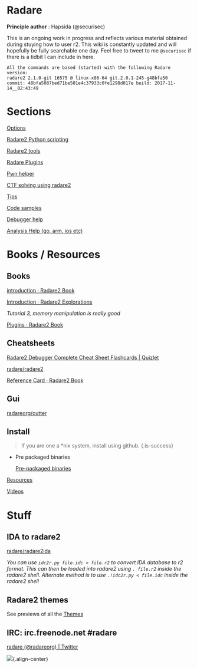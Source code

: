 # Radare

**Principle author** : Hapsida (@securisec)

This is an ongoing work in progress and reflects various material obtained during stuying how to user r2. This wiki is constantly updated and will hopefully be fully searchable one day. Feel free to tweet to me `@securisec` if there is a tidbit I can include in here.

    All the commands are based (started) with the following Radare version:
    radare2 2.1.0-git 16575 @ linux-x86-64 git.2.0.1-245-g48bfa50
    commit: 48bfa5087bed71be501e4c37933c0fe1298d817e build: 2017-11-14__02:43:49

# Sections

[Options](./Options-c322f9f5-fc3e-426a-b9c8-e718216bdb9b.md)

[Radare2 Python scripting](./Radare2-Python-scripting-f62ea1cf-6b4c-4fd1-bffa-c5628f9b16d7.md)

[Radare2 tools](./Radare2-tools-b38ae017-e1b0-4d72-9bb4-d4aefdbd3f16.md)

[Radare Plugins](./Radare-Plugins-8fc9a9d1-dea8-4417-bae5-c4dccde5d273.md)

[Pwn helper](./Pwn-helper-909a42a7-2ab5-4e39-a9dd-7bc496e7e5a2.md)

[CTF solving using radare2](./CTF-solving-using-radare2-80ddb7c2-1fc6-4e89-aaa7-a1b22a49d942.md)

[Tips](./Tips-203f2ab5-a46d-4737-b8e2-14b89e008ddc.md)

[Code samples](./Code-samples-6fbd05f4-01ee-447d-876c-27ed65f6a9c2.md)

[Debugger help](./Debugger-help-21263424-c22b-4c90-9d9a-20a43436f858.md)

[Analysis Help (go, arm, ios etc)](./Analysis-Help-go-arm-ios-etc-1bac9418-523f-45e9-9376-c469af14959c.md)

# Books / Resources

## Books

  [introduction · Radare2 Book](https://radare.gitbooks.io/radare2book/content/)

  [Introduction · Radare2 Explorations](https://monosource.gitbooks.io/radare2-explorations/content/)

   _Tutorial 3, memory manipulation is really good_ 

  [Plugins · Radare2 Book](https://radare.gitbooks.io/radare2book/content/plugins/plugins.html)

## Cheatsheets

  [Radare2 Debugger Complete Cheat Sheet Flashcards | Quizlet](https://quizlet.com/182492323/radare2-debugger-complete-cheat-sheet-flash-cards/)

  [radare/radare2](https://github.com/radare/radare2/blob/master/doc/intro.md)

  [Reference Card · Radare2 Book](https://radare.gitbooks.io/radare2book/content/refcard/intro.html)

## Gui

  [radareorg/cutter](https://github.com/radareorg/cutter)

## Install

  > If you are one a *nix system, install using github.
  {.is-success}

  - Pre packaged binaries

    [Pre-packaged binaries](http://radare.mikelloc.com/get/)

[Resources](./Resources-09912c2c-cfe9-4e26-8f7b-25e7a6268f34.md)

[Videos](./Videos-f6209288-e2bf-4623-ad81-e577e8e71def.md)

# Stuff

## IDA to radare2

  [radare/radare2ida](https://github.com/radare/radare2ida)

   _You can use `idc2r.py file.idc > file.r2` to convert IDA database to r2 format. This can then be loaded into radare2 using `. file.r2` inside the radare2 shell. Alternate method is to use `.!idc2r.py < file.idc` inside the radare2 shell_ 

## Radare2 themes

  See previews of all the [Themes](./themes) 

## **IRC: irc.freenode.net #radare** 

[radare (@radareorg) | Twitter](https://twitter.com/radareorg)

![](https://static.notion-static.com/754c9573-76a3-4f3f-9aa6-f3326ae85b1a/r2_learning_curve.png){.align-center}